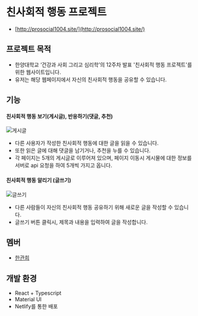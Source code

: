 # 친사회적 행동 프로젝트
- [http://prosocial1004.site/](http://prosocial1004.site/)


프로젝트 목적
---
- 한양대학교 ‘건강과 사회 그리고 심리학’의 12주차 발표 '친사회적 행동 프로젝트'를 위한 웹사이트입니다.
- 유저는 해당 웹페이지에서 자신의 친사회적 행동을 공유할 수 있습니다.

기능
---
#### 친사회적 행동 보기(게시글), 반응하기(댓글, 추천)
![게시글](https://github.com/heegh000/prosocial-project-web/assets/108382134/7456a32f-5783-4daa-8e75-f5c539c57787)
- 다른 사용자가 작성한 친사회적 행동에 대한 글을 읽을 수 있습니다.
- 또한 읽은 글에 대해 댓글을 남기거나, 추천을 누를 수 있습니다.
- 각 페이지는 5개의 게시글로 이루어져 있으며, 페이지 이동시 게시물에 대한 정보를 서버로 api 요청을 하여 5개씩 가지고 옵니다.

#### 친사회적 행동 알리기 (글쓰기)
![글쓰기](https://github.com/heegh000/prosocial-project-web/assets/108382134/2155dd7d-d6dc-44d8-83dc-7af04e181f65)
- 다른 사람들이 자신의 친사회적 행동 공유하기 위해 새로운 글을 작성할 수 있습니다.
- 글쓰기 버튼 클릭시, 제목과 내용을 입력하여 글을 작성합니다.

멤버
---
- [한관희](https://github.com/heegh000)

개발 환경
---
- React + Typescript
- Material UI
- Netlify를 통한 배포

